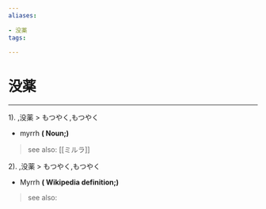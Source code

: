 ```yaml
---
aliases:
    
- 没薬
tags:
    
---
```


# 没薬
---
1).
,没薬 > もつやく,もつやく

- myrrh
**( Noun;)**
> see also:  [[ミルラ]]
            
2).
,没薬 > もつやく,もつやく

- Myrrh
**( Wikipedia definition;)**
> see also: 
            